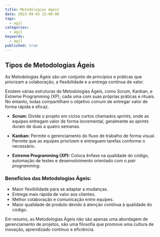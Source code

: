 ```yaml
---
title: Metodologias Ágeis
date: 2023-09-03 15:00:00
tags:
  - agil
categories:
  - agil
keywords:
  - agil
published: true
---
```

## Tipos de Metodologias Ágeis

As Metodologias Ágeis são um conjunto de princípios e práticas que priorizam a colaboração, a flexibilidade e a entrega contínua de valor.

Existem várias estruturas de Metodologias Ágeis, como Scrum, Kanban, e Extreme Programming (XP), cada uma com suas próprias práticas e rituais. No entanto, todas compartilham o objetivo comum de entregar valor de forma rápida e eficaz.

- **Scrum:** Divide o projeto em ciclos curtos chamados *sprints*, onde as equipes entregam valor de forma incremental, geralmente as *sprints* duram de duas a quatro semanas.
    
- **Kanban:** Permite o gerenciamento do fluxo de trabalho de forma visual. Permite que as equipes priorizem e entreguem tarefas conforme o necessário.
    
- **Extreme Programming (XP):** Coloca ênfase na qualidade do código, automação de testes e desenvolvimento orientado com o *pair programming*.

### Benefícios das Metodologias Ágeis:

- Maior flexibilidade para se adaptar a mudanças.
- Entrega mais rápida de valor aos clientes.
- Melhor colaboração e comunicação entre equipes.
- Maior qualidade de produto devido à atenção contínua à qualidade do código.

Em resumo, as Metodologias Ágeis não são apenas uma abordagem de gerenciamento de projetos, são uma filosofia que promove uma cultura de inovação, aprendizado contínuo e eficiência.